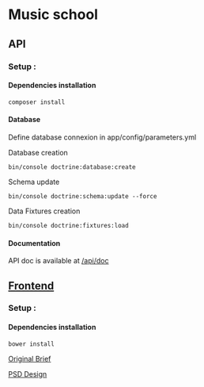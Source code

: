 Music school
============


API
---

### Setup :

#### Dependencies installation
  
    composer install
    
#### Database

Define database connexion in app/config/parameters.yml

Database creation

    bin/console doctrine:database:create

Schema update

    bin/console doctrine:schema:update --force
    
Data Fixtures creation

    bin/console doctrine:fixtures:load
    
#### Documentation 
API doc is available at [/api/doc](http://julien.ducro.fr/music-school/web/api/doc)


[Frontend](http://julien.ducro.fr/music-school/web/index.html)
--------

### Setup :

#### Dependencies installation

    bower install
    
[Original Brief](brief/test_fullstack.txt)

[PSD Design](brief/cours-musique-cours.psd.zip)